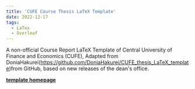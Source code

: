 ```yaml
---
title: 'CUFE Course Thesis LaTeX Template'
date: 2022-12-17
tags:
  - LaTex
  - Overleaf
---
```


A non-official Course Report LaTeX Template of Central University of Finance and Economics (CUFE), Adapted from DoniaHakurei(https://github.com/DoniaHakurei/CUFE_thesis_LaTeX_template)from GitHub, based on new releases of the dean's office.

[**template homepage**](https://www.overleaf.com/latex/templates/central-university-of-finance-and-economics-cufe-course-report-latex-template/zjsmnqbwgmyg)

